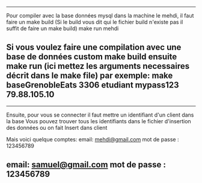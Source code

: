 -------------------
Pour compiler avec la base données mysql dans la machine le mehdi, il faut faire un
make build
(Si le build vous dit qui le fichier build n'existe pas il suffit de faire un make build)
make run mehdi
 
Si vous voulez faire une compilation avec une base de données custom
make build
ensuite make run (ici mettez les arguments necessaires décrit dans le make file)
par exemple:
make baseGrenobleEats 3306 etudiant mypass123 79.88.105.10
-------------------
-------------------
Ensuite, pour vous se connecter il faut mettre un identifiant d'un client dans la base
Vous pouvez trouver tous les     identifiants dans le fichier d'insertion des données ou on fait
Insert dans client
  
Mais voici quelque comptes:
email: mehdi@gmail.com
mot de passe : 123456789
 
email: samuel@gmail.com
mot de passe : 123456789
-------------------
